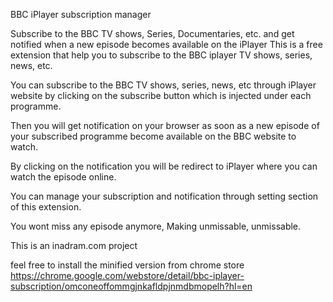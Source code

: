 BBC iPlayer subscription manager

Subscribe to the BBC TV shows, Series, Documentaries, etc. and get notified when a new episode becomes available on the iPlayer
This is a free extension that help you to subscribe to the BBC iplayer TV shows, series, news, etc.

You can subscribe to the BBC TV shows, series, news, etc through iPlayer website by clicking on the subscribe button which is injected under each programme.

Then you will get notification on your browser as soon as a new episode of your subscribed programme become available on the BBC website to watch.

By clicking on the notification you will be redirect to iPlayer where you can watch the episode online.

You can manage your subscription and notification through setting section of this extension.

You wont miss any episode anymore, Making unmissable, unmissable. 

This is an inadram.com project

feel free to install the minified version from chrome store https://chrome.google.com/webstore/detail/bbc-iplayer-subscription/omconeoffommgjnkafldpjnmdbmopelh?hl=en
